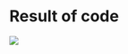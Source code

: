 # Result of code
<img src="https://raw.githubusercontent.com/FranciscoOssianFOLN/Exercises/master/The%20Nature%20of%20Code%202/Coding%20Challenge%20%2352%20Random%20Walker/my%20version/%F0%9F%A4%94/result.gif" />